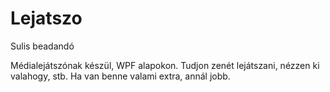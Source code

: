 # Lejatszo
Sulis beadandó

Médialejátszónak készül, WPF alapokon.
Tudjon zenét lejátszani, nézzen ki valahogy, stb.
Ha van benne valami extra, annál jobb.

